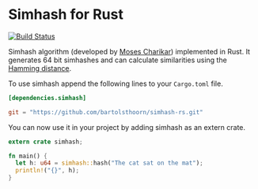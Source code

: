 # Simhash for Rust
[![Build Status](https://travis-ci.org/bartolsthoorn/simhash-rs.svg?branch=master)](https://travis-ci.org/bartolsthoorn/simhash-rs)

Simhash algorithm (developed by [Moses Charikar](http://www.cs.princeton.edu/courses/archive/spring04/cos598B/bib/CharikarEstim.pdf)) implemented in Rust. It generates 64 bit simhashes and can calculate similarities using the [Hamming distance](http://en.wikipedia.org/wiki/Hamming_distance).

To use simhash append the following lines to your `Cargo.toml` file.
~~~toml
[dependencies.simhash]

git = "https://github.com/bartolsthoorn/simhash-rs.git"
~~~

You can now use it in your project by adding simhash as an extern crate.
~~~rust
extern crate simhash;

fn main() {
  let h: u64 = simhash::hash("The cat sat on the mat");
  println!("{}", h);
}
~~~

